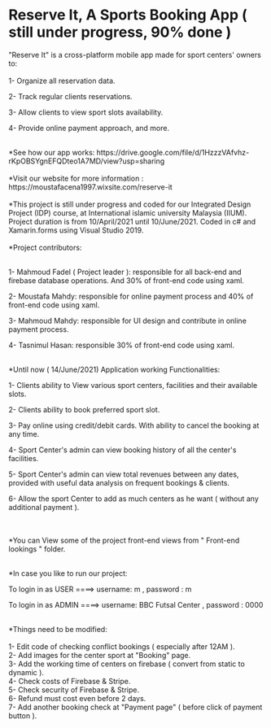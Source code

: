 # Reserve It, A Sports Booking App ( still under progress, 90% done )

"Reserve It" is a cross-platform mobile app made for sport centers' owners to: 
<br /><br />
1- Organize all reservation data.

2- Track regular clients reservations.

3- Allow clients to view sport slots availability.

4- Provide online payment approach, and more.

<br />
*See how our app works: https://drive.google.com/file/d/1HzzzVAfvhz-rKpOBSYgnEFQDteo1A7MD/view?usp=sharing <br />

<br />
*Visit our website for more information : https://moustafacena1997.wixsite.com/reserve-it <br />

<br />
*This project is still under progress and coded for our Integrated Design Project (IDP) course, at International islamic university Malaysia (IIUM).
Project duration is from 10/April/2021 until 10/June/2021. Coded in c# and Xamarin.forms using Visual Studio 2019.<br />


<br />
*Project contributors:
<br /><br />

1- Mahmoud Fadel ( Project leader ): responsible for all back-end and firebase database operations. And 30% of front-end code using xaml.

2- Moustafa Mahdy: responsible for online payment process and 40% of front-end code using xaml.

3- Mahmoud Mahdy: responsible for UI design and contribute in online payment process.

4- Tasnimul Hasan: responsible 30% of front-end code using xaml.

<br />
*Until now ( 14/June/2021) Application working Functionalities:<br />

1- Clients ability to View various sport centers, facilities and their available slots. 

2- Clients ability to book preferred sport slot. 

3- Pay online using credit/debit cards. With ability to cancel the booking at any time.

4- Sport Center's admin can view booking history of all the center's facilities.<br />

5- Sport Center's admin can view total revenues between any dates, provided with useful data analysis on frequent bookings & clients.<br />

6- Allow the sport Center to add as much centers as he want ( without any additional payment ).<br />

<br /><br />
*You can View some of the project front-end views from " Front-end lookings " folder.

<br />
*In case you like to run our project:<br /> 

To login in as USER ====> username: m    , password : m

To login in as ADMIN ====> username: BBC Futsal Center    , password : 0000




<br>
*Things need to be modified: <br>
<br>
1- Edit code of checking conflict bookings ( especially after 12AM ).<br>
2- Add images for the center sport at "Booking" page.<br>
3- Add the working time of centers on firebase ( convert from static to dynamic ).<br>
4- Check costs of Firebase & Stripe.<br>
5- Check security of Firebase & Stripe.<br>
6- Refund must cost even before 2 days.<br>
7- Add another booking check at "Payment page" ( before click of payment button ).


